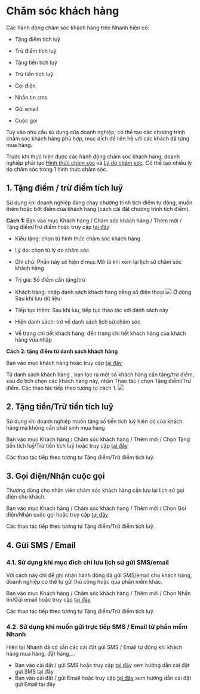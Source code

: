 # Chăm sóc khách hàng
Các hành động chăm sóc khách hàng trên Nhanh hiện có:

+ Tặng điểm tích luỹ

+ Trừ điểm tích luỹ

+ Tặng tiền tích luỹ

+ Trừ tiền tích luỹ

+ Gọi điện

+ Nhắn tin sms

+ Gửi email

+ Cuộc gọi

Tuỳ vào nhu cầu sử dụng của doanh nghiệp, có thể tạo các chương trình chăm sóc khách hàng phù hợp, mục đích để liên hệ với các khách đã từng mua hàng.

Trước khi thực hiện được các hành động chăm sóc khách hàng, doanh nghiệp phải tạo [Hình thức chăm sóc](https://new.nhanh.vn/customer/type/index) và [Lý do chăm sóc](https://new.nhanh.vn/customer/reason/index). Có thể tạo nhiều lý do chăm sóc trong 1 hình thức chăm sóc.
## 1. Tặng điểm / trừ điểm tích luỹ
Sử dụng khi doanh nghiệp đang chạy chương trình tích điểm tự động, muốn thêm hoặc bớt điểm của khách hàng (cách cài đặt chương trình tích điểm).

**Cách 1:**
Bạn vào mục Khách hàng / Chăm sóc khách hàng / Thêm mới / Tặng điểm/Trừ điểm hoặc truy cập [tại đây](https://new.nhanh.vn/customer/care/index)
- Kiểu tặng: chọn từ hình thức chăm sóc khách hàng

- Lý do: chọn từ lý do chăm sóc

- Ghi chú: Phần này sẽ hiện ở mục Mô tả khi xem lại lịch sử chăm sóc khách hàng

- Trị giá: Số điểm cần tặng/trừ

- Khách hàng: nhập danh sách khách hàng bằng số điện thoại
![](https://raw.githubusercontent.com/nhanhapi/manual/master/docs/khach-hang/img/them-moi-cham-soc-khach-hang.jpg)
Ở dòng Sau khi lưu dữ liệu:

- Tiếp tục thêm: Sau khi lưu, tiếp tục thao tác với danh sách này

- Hiện danh sách: trở về danh sách lịch sử chăm sóc

- Về trang chi tiết khách hàng: đến trang chi tiết khách hàng của khách hàng vừa nhập

**Cách 2: tặng điểm từ danh sách khách hàng**

Bạn vào mục khách hàng hoặc truy cập [tại đây](https://new.nhanh.vn/customer/code/customerlist)

Từ danh sách khách hàng , bạn lọc ra một số khách hàng cần tặng/trừ điểm, sau đó tích chọn các khách hàng này, nhấn Thao tác / chọn Tặng điểm/Trừ điểm. Các thao tác tiếp theo tương tự cách 1.
![](https://raw.githubusercontent.com/nhanhapi/manual/master/docs/khach-hang/img/tang-diem-tu-danh-sach-khach-hang.jpg)
## 2. Tặng tiền/Trừ tiền tích luỹ
Sử dụng khi doanh nghiệp muốn tăng số tiền tích luỹ hiện có của khách hàng mà không cần phát sinh mua hàng

Bạn vào mục Khách hàng / Chăm sóc khách hàng / Thêm mới / Chọn Tặng tiền tích luỹ/Trừ tiền tích luỹ hoặc truy cập [tại đây](https://new.nhanh.vn/customer/care/index)

Các thao tác tiếp theo tương tự Tặng điểm/Trừ điểm tích luỹ.
## 3. Gọi điện/Nhận cuộc gọi
Thường dùng cho nhân viên chăm sóc khách hàng cần lưu lại lịch sử gọi điện cho khách.

Bạn vào mục Khách hàng / Chăm sóc khách hàng / Thêm mới / Chọn Gọi điện/Nhận cuộc gọi hoặc truy cập [tại đây](https://new.nhanh.vn/customer/care/index)

Các thao tác tiếp theo tương tự Tặng điểm/Trừ điểm tích luỹ.
## 4. Gửi SMS / Email
### 4.1. Sử dụng khi mục đích chỉ lưu lịch sử gửi SMS/email
Với cách này chỉ để ghi nhận hành động đã gửi SMS/email cho khách hàng, doanh nghiệp có thể tự gửi thủ công hoặc qua phần mềm khác.

Bạn vào mục Khách hàng / Chăm sóc khách hàng / Thêm mới / Chọn Nhắn tin/Gửi email hoặc truy cập [tại đây](https://new.nhanh.vn/customer/care/index)

Các thao tác tiếp theo tương tự Tặng điểm/Trừ điểm tích luỹ.
### 4.2. Sử dụng khi muốn gửi trực tiếp SMS / Email từ phần mềm Nhanh
Hiện tại Nhanh đã có sẵn các cài đặt gửi SMS / Email tự động khi khách hàng mua hàng, đặt hàng,...
- Bạn vào cài đặt / gửi SMS hoặc truy cập [tại đây](https://new.nhanh.vn/setting/sms/index) xem hướng dẫn cài đặt gửi SMS tại đây
- Bạn vào cài đặt / gửi Email hoặc truy cập [tại đây](https://new.nhanh.vn/setting/email/index)  xem hướng dẫn cài đặt gửi Email tại đây
